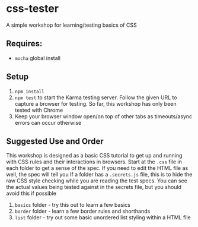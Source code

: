 # css-tester

A simple workshop for learning/testing basics of CSS

## Requires:

* `mocha` global install

## Setup

1. `npm install`
2. `npm test` to start the Karma testing server. Follow the given URL to capture a browser for testing. So far, this workshop has only been tested with Chrome
3. Keep your browser window open/on top of other tabs as timeouts/async errors can occur otherwise

## Suggested Use and Order

This workshop is designed as a basic CSS tutorial to get up and running with CSS rules and their interactions in browsers.
Start at the `.css` file in each folder to get a sense of the spec. If you need to edit the HTML file as well, the spec will tell you
If a folder has a `.secrets.js` file, this is to hide the raw CSS style checking while you are reading the test specs. You can see the actual values being tested against in the secrets file, but you should avoid this if possible

1. `basics` folder - try this out to learn a few basics
2. `border` folder - learn a few border rules and shorthands
3. `list` folder - try out some basic unordered list styling within a HTML file

